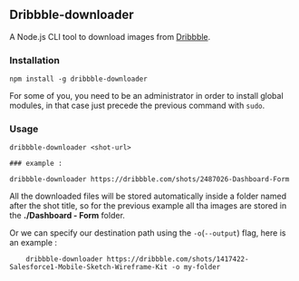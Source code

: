 ## Dribbble-downloader 
A Node.js CLI tool to download images from [Dribbble](https://dribbble.com/).

### Installation
```
npm install -g dribbble-downloader
```
For some of you, you need to be an administrator in order to install global modules, in that case just precede the previous command with ``sudo``.

### Usage 
```
dribbble-downloader <shot-url>

### example : 

dribbble-downloader https://dribbble.com/shots/2487026-Dashboard-Form

``` 
All the downloaded files will be stored automatically inside a folder named after the shot title, so for the previous example all tha images are stored in the **./Dashboard - Form** folder.

Or we can specify our destination path using the ``-o``(``--output``) flag, here is an example : 
```
	dribbble-downloader https://dribbble.com/shots/1417422-Salesforce1-Mobile-Sketch-Wireframe-Kit -o my-folder 
```
